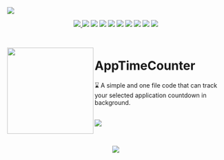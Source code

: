 <img src="https://i.postimg.cc/MZ5N03LK/Profile.png">  

<p align="center">


  
  <a href="https://github.com/FalconHH">
    <img src="https://ziadoua.github.io/m3-Markdown-Badges/badges/Github/github2.svg">
  </a>

  <img src="https://ziadoua.github.io/m3-Markdown-Badges/badges/Windows/windows2.svg">
  <img src="https://ziadoua.github.io/m3-Markdown-Badges/badges/iOS/ios1.svg">
  <img src="https://ziadoua.github.io/m3-Markdown-Badges/badges/Python/python2.svg">
  <img src="https://ziadoua.github.io/m3-Markdown-Badges/badges/HTML/html2.svg">
  <img src="https://ziadoua.github.io/m3-Markdown-Badges/badges/CSS/css2.svg">
  <img src="https://ziadoua.github.io/m3-Markdown-Badges/badges/Spotify/spotify2.svg">
  <img src="https://ziadoua.github.io/m3-Markdown-Badges/badges/VisualStudioCode/visualstudiocode2.svg">
  <img src="https://ziadoua.github.io/m3-Markdown-Badges/badges/MySQL/mysql1.svg">
  <img src="https://ziadoua.github.io/m3-Markdown-Badges/badges/PostgreSQL/postgresql1.svg">

  
  
</p>

<br>

<p>
  <a href="https://github.com/FalconHH/AppTimeCounter"><img src="https://i.postimg.cc/SsDrqKTR/ZCARD.png" height="200px" align="left"></a>
  <h1>AppTimeCounter</h1>
  ⌛ A simple and one file code that can track your selected application countdown in background.
  <br><br>
  <p>
    <img src="https://ziadoua.github.io/m3-Markdown-Badges/badges/Python/python2.svg">
  </p>
</p>

<br>

<p align="center">

  <a href="https://ko-fi.com/falconhh">
    <img src="https://ziadoua.github.io/m3-Markdown-Badges/badges/BuyMeACoffee/buymeacoffee1.svg">
  </a>

</p>
